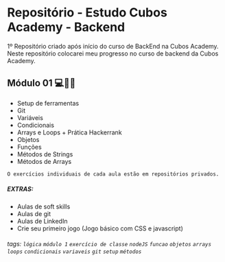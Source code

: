 # Repositório - Estudo Cubos Academy - Backend

1º Repositório criado após início do curso de BackEnd na Cubos Academy.
Neste repositório colocarei meu progresso no curso de backend da Cubos Academy.

## Módulo 01 💻👩‍💻

- Setup de ferramentas
- Git
- Variáveis
- Condicionais
- Arrays e Loops + Prática Hackerrank
- Objetos
- Funções
- Métodos de Strings
- Métodos de Arrays

`O exercícios individuais de cada aula estão em repositórios privados.`

##### EXTRAS:

- Aulas de soft skills
- Aulas de git
- Aulas de LinkedIn
- Crie seu primeiro jogo (Jogo básico com CSS e javascript)

###### tags: `lógica` `módulo 1` `exercício de classe` `nodeJS` `funcao` `objetos` `arrays` `loops` `condicionais` `variaveis` `git` `setup` `métodos`
